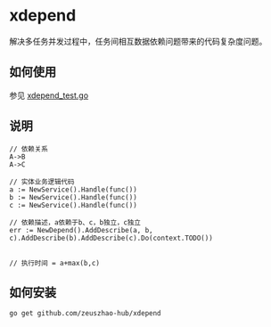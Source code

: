 # xdepend
解决多任务并发过程中，任务间相互数据依赖问题带来的代码复杂度问题。

## 如何使用
参见 [xdepend_test.go](https://github.com/zeuszhao-hub/xdepend/blob/main/xdepend_test.go)

## 说明
```text
// 依赖关系
A->B
A->C

// 实体业务逻辑代码
a := NewService().Handle(func())
b := NewService().Handle(func())
c := NewService().Handle(func())

// 依赖描述，a依赖于b、c，b独立，c独立
err := NewDepend().AddDescribe(a, b, c).AddDescribe(b).AddDescribe(c).Do(context.TODO())


// 执行时间 = a+max(b,c)
```

## 如何安装

```shell
go get github.com/zeuszhao-hub/xdepend
```

